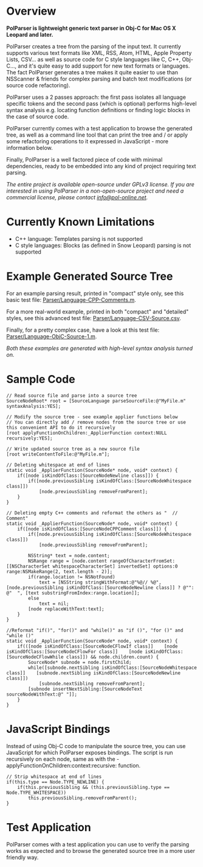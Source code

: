 Overview
========

**PolParser is lightweight generic text parser in Obj-C for Mac OS X Leopard and later.**

PolParser creates a tree from the parsing of the input text. It currently supports various text formats like XML, RSS, Atom, HTML, Apple Property Lists, CSV... as well as source code for C style languages like C, C++, Obj-C..., and it's quite easy to add support for new text formats or languages. The fact PolParser generates a tree makes it quite easier to use than NSScanner & friends for complex parsing and batch text modifications (or source code refactoring).

PolParser uses a 2 passes approach: the first pass isolates all language specific tokens and the second pass (which is optional) performs high-level syntax analysis e.g. locating function definitions or finding logic blocks in the case of source code.

PolParser currently comes with a test application to browse the generated tree, as well as a command line tool that can print the tree and / or apply some refactoring operations to it expressed in JavaScript - more information below.

Finally, PolParser is a well factored piece of code with minimal dependencies, ready to be embedded into any kind of project requiring text parsing.

*The entire project is available open-source under GPLv3 license. If you are interested in using PolParser in a non-open-source project and need a commercial license, please contact info@pol-online.net.*

Currently Known Limitations
===========================

 * C++ language: Templates parsing is not supported
 * C style languages: Blocks (as defined in Snow Leopard) parsing is not supported

Example Generated Source Tree
=============================

For an example parsing result, printed in "compact" style only, see this basic test file: [Parser/Language-CPP-Comments.m](Parser/Language-CPP-Comments.m).

For a more real-world example, printed in both "compact" and "detailed" styles, see this advanced test file: [Parser/Language-CSV-Source.csv](Parser/Language-CSV-Source.csv).

Finally, for a pretty complex case, have a look at this test file: [Parser/Language-ObjC-Source-1.m](Parser/Language-ObjC-Source-1.m).

*Both these examples are generated with high-level syntax analysis turned on.*

Sample Code
===========

```
// Read source file and parse into a source tree
SourceNodeRoot* root = [SourceLanguage parseSourceFile:@"MyFile.m" syntaxAnalysis:YES];

// Modify the source tree - see example applier functions below
// You can directly add / remove nodes from the source tree or use this convenient API to do it recursively
[root applyFunctionOnChildren:_ApplierFunction context:NULL recursively:YES];

// Write updated source tree as a new source file
[root writeContentToFile:@"MyFile.m"];
```

```
// Deleting whitespace at end of lines
static void _ApplierFunction(SourceNode* node, void* context) {
    if([node isKindOfClass:[SourceNodeNewline class]]) {
        if([node.previousSibling isKindOfClass:[SourceNodeWhitespace class]])
            [node.previousSibling removeFromParent];
    }
}
```

```
// Deleting empty C++ comments and reformat the others as "  // Comment"
static void _ApplierFunction(SourceNode* node, void* context) {
    if([node isKindOfClass:[SourceNodeCPPComment class]]) {
        if([node.previousSibling isKindOfClass:[SourceNodeWhitespace class]])
            [node.previousSibling removeFromParent];
        
        NSString* text = node.content;
        NSRange range = [node.content rangeOfCharacterFromSet:[[NSCharacterSet whitespaceCharacterSet] invertedSet] options:0 range:NSMakeRange(2, text.length - 2)];
        if(range.location != NSNotFound)
            text = [NSString stringWithFormat:@"%@// %@", [node.previousSibling isKindOfClass:[SourceNodeNewline class]] ? @"": @"  ", [text substringFromIndex:range.location]];
        else
            text = nil;
        [node replaceWithText:text];
    }
}
```

```
//Reformat "if()", "for()" and "while()" as "if ()", "for ()" and "while ()"
static void _ApplierFunction(SourceNode* node, void* context) {
    if(([node isKindOfClass:[SourceNodeCFlowIf class]]    [node isKindOfClass:[SourceNodeCFlowFor class]]    [node isKindOfClass:[SourceNodeCFlowWhile class]]) && node.children.count) {
        SourceNode* subnode = node.firstChild;
        while([subnode.nextSibling isKindOfClass:[SourceNodeWhitespace class]]    [subnode.nextSibling isKindOfClass:[SourceNodeNewline class]])
            [subnode.nextSibling removeFromParent];
        [subnode insertNextSibling:[SourceNodeText sourceNodeWithText:@" "]];
    }
}
```

JavaScript Bindings
===================

Instead of using Obj-C code to manipulate the source tree, you can use JavaScript for which PolParser exposes bindings. The script is run recursively on each node, same as with the -applyFunctionOnChildren:context:recursive: function.

```
// Strip whitespace at end of lines
if(this.type == Node.TYPE_NEWLINE) {
    if(this.previousSibling && (this.previousSibling.type == Node.TYPE_WHITESPACE))
    	this.previousSibling.removeFromParent();
}
```

Test Application
================

PolParser comes with a test application you can use to verify the parsing works as expected and to browse the generated source tree in a more user friendly way.
